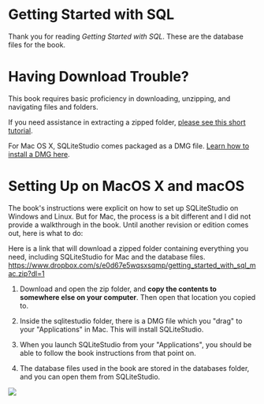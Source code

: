# Getting Started with SQL

Thank you for reading *Getting Started with SQL*. These are the database files for the book. 

# Having Download Trouble?

This book requires basic proficiency in downloading, unzipping, and navigating files and folders. 

If you need assistance in extracting a zipped folder, [please see this short tutorial](http://www.wikihow.com/Open-a-Zip-File).

For Mac OS X, SQLiteStudio comes packaged as a DMG file. [Learn how to install a DMG here](https://www.youtube.com/watch?v=7BrtaOfQVXQ).

# Setting Up on MacOS X and macOS

The book's instructions were explicit on how to set up SQLiteStudio on Windows and Linux. But for Mac, the process is a bit different and I did not provide a walkthrough in the book. Until another revision or edition comes out, here is what to do:

Here is a link that will download a zipped folder containing everything you need, including SQLiteStudio for Mac and the database files.
https://www.dropbox.com/s/e0d67e5wqsxsqmp/getting_started_with_sql_mac.zip?dl=1

1. Download and open the zip folder, and **copy the contents to somewhere else on your computer**. Then open that location you copied to.

2. Inside the sqlitestudio folder, there is a DMG file which you "drag" to your "Applications" in Mac. This will install SQLiteStudio.

3. When you launch SQLiteStudio from your "Applications", you should be able to follow the book instructions from that point on.

4. The database files used in the book are stored in the databases folder, and you can open them from SQLiteStudio. 


![](https://images-na.ssl-images-amazon.com/images/I/51A7fbsp0EL.jpg)


